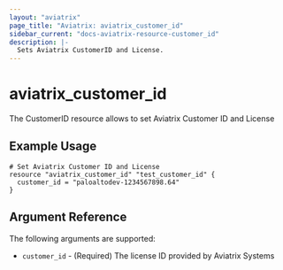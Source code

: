 ```yaml
---
layout: "aviatrix"
page_title: "Aviatrix: aviatrix_customer_id"
sidebar_current: "docs-aviatrix-resource-customer_id"
description: |-
  Sets Aviatrix CustomerID and License.
---
```


# aviatrix_customer_id

The CustomerID resource allows to set Aviatrix Customer ID and License

## Example Usage

```hcl
# Set Aviatrix Customer ID and License
resource "aviatrix_customer_id" "test_customer_id" {
  customer_id = "paloaltodev-1234567898.64"
}
```

## Argument Reference

The following arguments are supported:

* `customer_id` - (Required) The license ID provided by Aviatrix Systems
